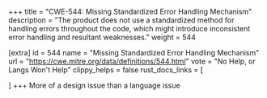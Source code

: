 +++
title = "CWE-544: Missing Standardized Error Handling Mechanism"
description	= "The product does not use a standardized method for handling errors throughout the code, which might introduce inconsistent error handling and resultant weaknesses."
weight = 544

[extra]
id = 544
name = "Missing Standardized Error Handling Mechanism"
url = "https://cwe.mitre.org/data/definitions/544.html"
vote = "No Help, or Langs Won't Help"
clippy_helps = false
rust_docs_links = [
	
]
+++
More of a design issue than a language issue
